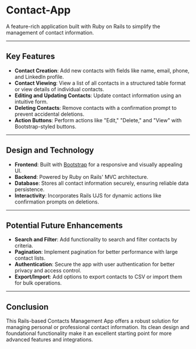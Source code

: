 # Contact-App

A feature-rich application built with Ruby on Rails to simplify the management of contact information.

---

## Key Features

- **Contact Creation**: Add new contacts with fields like name, email, phone, and LinkedIn profile.
- **Contact Viewing**: View a list of all contacts in a structured table format or view details of individual contacts.
- **Editing and Updating Contacts**: Update contact information using an intuitive form.
- **Deleting Contacts**: Remove contacts with a confirmation prompt to prevent accidental deletions.
- **Action Buttons**: Perform actions like "Edit," "Delete," and "View" with Bootstrap-styled buttons.

---

## Design and Technology

- **Frontend**: Built with [Bootstrap](https://getbootstrap.com/) for a responsive and visually appealing UI.
- **Backend**: Powered by Ruby on Rails' MVC architecture.
- **Database**: Stores all contact information securely, ensuring reliable data persistence.
- **Interactivity**: Incorporates Rails UJS for dynamic actions like confirmation prompts on deletions.

---

## Potential Future Enhancements

- **Search and Filter**: Add functionality to search and filter contacts by criteria.
- **Pagination**: Implement pagination for better performance with large contact lists.
- **Authentication**: Secure the app with user authentication for better privacy and access control.
- **Export/Import**: Add options to export contacts to CSV or import them for bulk operations.

---

## Conclusion

This Rails-based Contacts Management App offers a robust solution for managing personal or professional contact information. Its clean design and foundational functionality make it an excellent starting point for more advanced features and integrations.
